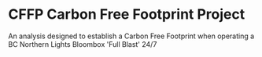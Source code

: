 # CFFP Carbon Free Footprint Project

An analysis designed to establish a Carbon Free Footprint when operating a BC Northern Lights Bloombox 'Full Blast' 24/7
